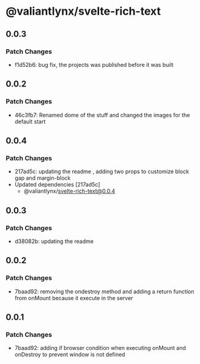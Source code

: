 # @valiantlynx/svelte-rich-text

## 0.0.3

### Patch Changes

- f1d52b6: bug fix, the projects was published before it was built

## 0.0.2

### Patch Changes

- 46c3fb7: Renamed dome of the stuff and changed the images for the default start

## 0.0.4

### Patch Changes

- 217ad5c: updating the readme , adding two props to customize block gap and margin-block
- Updated dependencies [217ad5c]
  - @valiantlynx/svelte-rich-text@0.0.4

## 0.0.3

### Patch Changes

- d38082b: updating the readme

## 0.0.2

### Patch Changes

- 7baad92: removing the ondestroy method and adding a return function from onMount because it execute in the server

## 0.0.1

### Patch Changes

- 7baad92: adding if browser condition when executing onMount and onDestroy to prevent window is not defined
